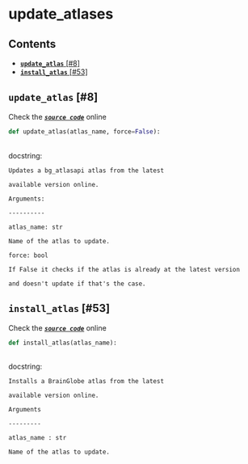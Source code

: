 # update\_atlases

## Contents

* [**`update_atlas`** \[\#8\]](update_atlases.md#update_atlas-8)
* [**`install_atlas`** \[\#53\]](update_atlases.md#install_atlas-53)

## **`update_atlas`** \[\#8\]

Check the [_**`source code`**_](https://github.com/brainglobe/bg-atlasapi/blob/master/bg_atlasapi/update_atlases.py#L8) online

```python
def update_atlas(atlas_name, force=False):
```

   
docstring:

```text
Updates a bg_atlasapi atlas from the latest

available version online.

Arguments:

----------

atlas_name: str

Name of the atlas to update.

force: bool

If False it checks if the atlas is already at the latest version

and doesn't update if that's the case.
```

## **`install_atlas`** \[\#53\]

Check the [_**`source code`**_](https://github.com/brainglobe/bg-atlasapi/blob/master/bg_atlasapi/update_atlases.py#L53) online

```python
def install_atlas(atlas_name):
```

   
docstring:

```text
Installs a BrainGlobe atlas from the latest

available version online.

Arguments

---------

atlas_name : str

Name of the atlas to update.
```

